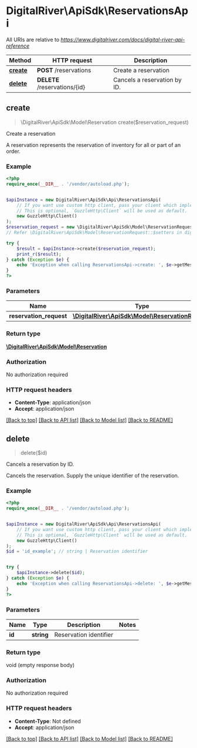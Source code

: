 # DigitalRiver\ApiSdk\ReservationsApi

All URIs are relative to *https://www.digitalriver.com/docs/digital-river-api-reference*

Method | HTTP request | Description
------------- | ------------- | -------------
[**create**](ReservationsApi.md#create) | **POST** /reservations | Create a reservation
[**delete**](ReservationsApi.md#delete) | **DELETE** /reservations/{id} | Cancels a reservation by ID.



## create

> \DigitalRiver\ApiSdk\Model\Reservation create($reservation_request)

Create a reservation

A reservation represents the reservation of inventory for all or part of an order.

### Example

```php
<?php
require_once(__DIR__ . '/vendor/autoload.php');


$apiInstance = new DigitalRiver\ApiSdk\Api\ReservationsApi(
    // If you want use custom http client, pass your client which implements `GuzzleHttp\ClientInterface`.
    // This is optional, `GuzzleHttp\Client` will be used as default.
    new GuzzleHttp\Client()
);
$reservation_request = new \DigitalRiver\ApiSdk\Model\ReservationRequest(); // \DigitalRiver\ApiSdk\Model\ReservationRequest | 
// Refer \DigitalRiver\ApiSdk\Model\ReservationRequest::$setters in digital-river-php/lib/Model/ReservationRequest.php to set the properties.

try {
    $result = $apiInstance->create($reservation_request);
    print_r($result);
} catch (Exception $e) {
    echo 'Exception when calling ReservationsApi->create: ', $e->getMessage(), PHP_EOL;
}
?>
```

### Parameters


Name | Type | Description  | Notes
------------- | ------------- | ------------- | -------------
 **reservation_request** | [**\DigitalRiver\ApiSdk\Model\ReservationRequest**](../Model/ReservationRequest.md)|  | [optional]

### Return type

[**\DigitalRiver\ApiSdk\Model\Reservation**](../Model/Reservation.md)

### Authorization

No authorization required

### HTTP request headers

- **Content-Type**: application/json
- **Accept**: application/json

[[Back to top]](#) [[Back to API list]](../../README.md#documentation-for-api-endpoints)
[[Back to Model list]](../../README.md#documentation-for-models)
[[Back to README]](../../README.md)


## delete

> delete($id)

Cancels a reservation by ID.

Cancels the reservation. Supply the unique identifier of the reservation.

### Example

```php
<?php
require_once(__DIR__ . '/vendor/autoload.php');


$apiInstance = new DigitalRiver\ApiSdk\Api\ReservationsApi(
    // If you want use custom http client, pass your client which implements `GuzzleHttp\ClientInterface`.
    // This is optional, `GuzzleHttp\Client` will be used as default.
    new GuzzleHttp\Client()
);
$id = 'id_example'; // string | Reservation identifier


try {
    $apiInstance->delete($id);
} catch (Exception $e) {
    echo 'Exception when calling ReservationsApi->delete: ', $e->getMessage(), PHP_EOL;
}
?>
```

### Parameters


Name | Type | Description  | Notes
------------- | ------------- | ------------- | -------------
 **id** | **string**| Reservation identifier |

### Return type

void (empty response body)

### Authorization

No authorization required

### HTTP request headers

- **Content-Type**: Not defined
- **Accept**: application/json

[[Back to top]](#) [[Back to API list]](../../README.md#documentation-for-api-endpoints)
[[Back to Model list]](../../README.md#documentation-for-models)
[[Back to README]](../../README.md)

